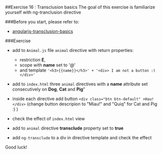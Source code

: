 ##Exercise 16 : Transclusion basics
The goal of this exercise is familiarize yourself with ng-tranclusion directive

###Before you start, please refer to:
* [angularjs-transclusion-basics](https://egghead.io/lessons/angularjs-transclusion-basics)

###Exercise
* add to ```Animal.js``` file ```animal``` directive with return properties:
    * restriction **E**, 
    * scope with **name** set to '@'
    * and template ```'<h3>{{name}}</h3>' + '<div> I am not a button :( </div>'```
    
* add to ```index.html``` three ```animal``` directives with a **name** attribute set consecutively on **Dog**, **Cat** and **Pig**"
* inside each directive add button ```<div class="btn btn-default" >Hau!</div>``` (change button descripion to "Miau!" and "Quiq" for Cat and Pig :) ) 
* check the effect of ```index.html``` view
* add to ```animal``` directive **transclude** property set to **true**
* add ```ng-transclude``` to a div in directive template and check the effect

Good luck!
